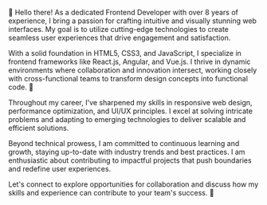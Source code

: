 👋 Hello there! As a dedicated Frontend Developer with over 8 years of experience, I bring a passion for crafting intuitive and visually stunning web interfaces. My goal is to utilize cutting-edge technologies to create seamless user experiences that drive engagement and satisfaction.

With a solid foundation in HTML5, CSS3, and JavaScript, I specialize in frontend frameworks like React.js, Angular, and Vue.js. I thrive in dynamic environments where collaboration and innovation intersect, working closely with cross-functional teams to transform design concepts into functional code. 🚀

Throughout my career, I've sharpened my skills in responsive web design, performance optimization, and UI/UX principles. I excel at solving intricate problems and adapting to emerging technologies to deliver scalable and efficient solutions.

Beyond technical prowess, I am committed to continuous learning and growth, staying up-to-date with industry trends and best practices. I am enthusiastic about contributing to impactful projects that push boundaries and redefine user experiences.

Let's connect to explore opportunities for collaboration and discuss how my skills and experience can contribute to your team's success. 🌟
